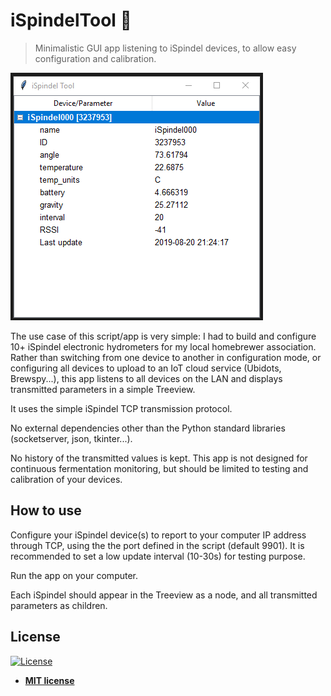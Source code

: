 # iSpindelTool 🍺

> Minimalistic GUI app listening to iSpindel devices, to allow easy configuration and calibration.

![Screenshot](https://raw.githubusercontent.com/plut0nium/iSpindelTool/master/doc/Screenshot_2019-08-20_212508.png)

The use case of this script/app is very simple: I had to build and configure 10+ iSpindel electronic hydrometers for my local homebrewer association.
Rather than switching from one device to another in configuration mode, or configuring all devices to upload to an IoT cloud service (Ubidots, Brewspy...),
this app listens to all devices on the LAN and displays transmitted parameters in a simple Treeview.

It uses the simple iSpindel TCP transmission protocol.

No external dependencies other than the Python standard libraries (socketserver, json, tkinter...).

No history of the transmitted values is kept.
This app is not designed for continuous fermentation monitoring, but should be limited to testing and calibration of your devices.

## How to use

Configure your iSpindel device(s) to report to your computer IP address through TCP, using the the port defined in the script (default 9901).
It is recommended to set a low update interval (10-30s) for testing purpose.

Run the app on your computer.

Each iSpindel should appear in the Treeview as a node, and all transmitted parameters as children.

## License

[![License](http://img.shields.io/:license-mit-blue.svg?style=flat-square)](http://badges.mit-license.org)

- **[MIT license](http://opensource.org/licenses/mit-license.php)**

